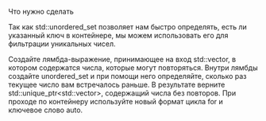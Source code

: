 Что нужно сделать

Так как std::unordered_set позволяет нам быстро определять, есть ли указанный ключ
в контейнере, мы можем использовать его для фильтрации уникальных чисел.

Создайте лямбда-выражение, принимающее на вход std::vector<int>, в котором содержатся
числа, которые могут повторяться. Внутри лямбды создайте unordered_set и при помощи
него определяйте, сколько раз текущее число вам встречалось раньше. В результате
верните std::unique_ptr<std::vector<int>>, содержащий числа без повторов. 
При проходе по контейнеру используйте новый формат цикла for и ключевое слово auto. 